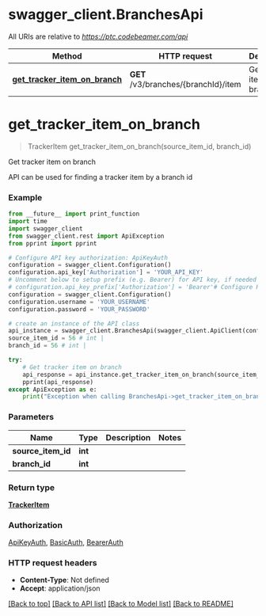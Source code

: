# swagger_client.BranchesApi

All URIs are relative to *https://ptc.codebeamer.com/api*

Method | HTTP request | Description
------------- | ------------- | -------------
[**get_tracker_item_on_branch**](BranchesApi.md#get_tracker_item_on_branch) | **GET** /v3/branches/{branchId}/item | Get tracker item on branch

# **get_tracker_item_on_branch**
> TrackerItem get_tracker_item_on_branch(source_item_id, branch_id)

Get tracker item on branch

API can be used for finding a tracker item by a branch id

### Example
```python
from __future__ import print_function
import time
import swagger_client
from swagger_client.rest import ApiException
from pprint import pprint

# Configure API key authorization: ApiKeyAuth
configuration = swagger_client.Configuration()
configuration.api_key['Authorization'] = 'YOUR_API_KEY'
# Uncomment below to setup prefix (e.g. Bearer) for API key, if needed
# configuration.api_key_prefix['Authorization'] = 'Bearer'# Configure HTTP basic authorization: BasicAuth
configuration = swagger_client.Configuration()
configuration.username = 'YOUR_USERNAME'
configuration.password = 'YOUR_PASSWORD'

# create an instance of the API class
api_instance = swagger_client.BranchesApi(swagger_client.ApiClient(configuration))
source_item_id = 56 # int | 
branch_id = 56 # int | 

try:
    # Get tracker item on branch
    api_response = api_instance.get_tracker_item_on_branch(source_item_id, branch_id)
    pprint(api_response)
except ApiException as e:
    print("Exception when calling BranchesApi->get_tracker_item_on_branch: %s\n" % e)
```

### Parameters

Name | Type | Description  | Notes
------------- | ------------- | ------------- | -------------
 **source_item_id** | **int**|  | 
 **branch_id** | **int**|  | 

### Return type

[**TrackerItem**](TrackerItem.md)

### Authorization

[ApiKeyAuth](../README.md#ApiKeyAuth), [BasicAuth](../README.md#BasicAuth), [BearerAuth](../README.md#BearerAuth)

### HTTP request headers

 - **Content-Type**: Not defined
 - **Accept**: application/json

[[Back to top]](#) [[Back to API list]](../README.md#documentation-for-api-endpoints) [[Back to Model list]](../README.md#documentation-for-models) [[Back to README]](../README.md)

